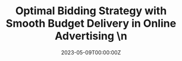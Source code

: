 ---
title: 'Optimal Bidding Strategy with Smooth Budget Delivery in Online Advertising \n'


authors: ["Mohammad Afzali", "Keykhosro Khosravani", "Maryam Babazadeh"]



date: '2023-05-09T00:00:00Z'

publishDate: '2023-05-09T00:00:00Z'

publication_types: ['paper-conference']

publication: "In ICEE, International Conference on Electrical Engineering"

abstract: ''

featured: false


url_pdf: 'https://ieeexplore.ieee.org/stamp/stamp.jsp?arnumber=10334752'
url_code: 'https://github.com/MohammadAfzali/Real-Time-Bidding'
---